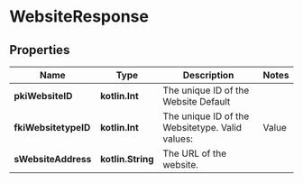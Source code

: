 
# WebsiteResponse

## Properties
| Name | Type | Description | Notes |
| ------------ | ------------- | ------------- | ------------- |
| **pkiWebsiteID** | **kotlin.Int** | The unique ID of the Website Default |  |
| **fkiWebsitetypeID** | **kotlin.Int** | The unique ID of the Websitetype.  Valid values:  |Value|Description| |-|-| |1|Website| |2|Twitter| |3|Facebook| |4|Survey| |  |
| **sWebsiteAddress** | **kotlin.String** | The URL of the website. |  |



